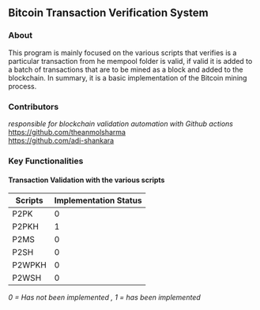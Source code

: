 ## Bitcoin Transaction Verification System

### About
This program is mainly focused on the various scripts that verifies is a particular transaction
from he mempool folder is valid, if valid it is added to a batch of transactions that are to be mined as a block
and added to the blockchain. In summary, it is a basic implementation of the Bitcoin mining process.

### Contributors 
*responsible for blockchain validation automation with Github actions* <br>
https://github.com/theanmolsharma <br>
https://github.com/adi-shankara  <br>

### Key Functionalities
#### Transaction Validation with the various scripts
| Scripts | Implementation Status |
|---------|-----------------------|
| P2PK    | 0                     |
| P2PKH   | 1                     |
| P2MS    | 0                     |
| P2SH    | 0                     |
| P2WPKH  | 0                     |
| P2WSH   | 0                     |
*0 = Has not been implemented , 1 = has been implemented*